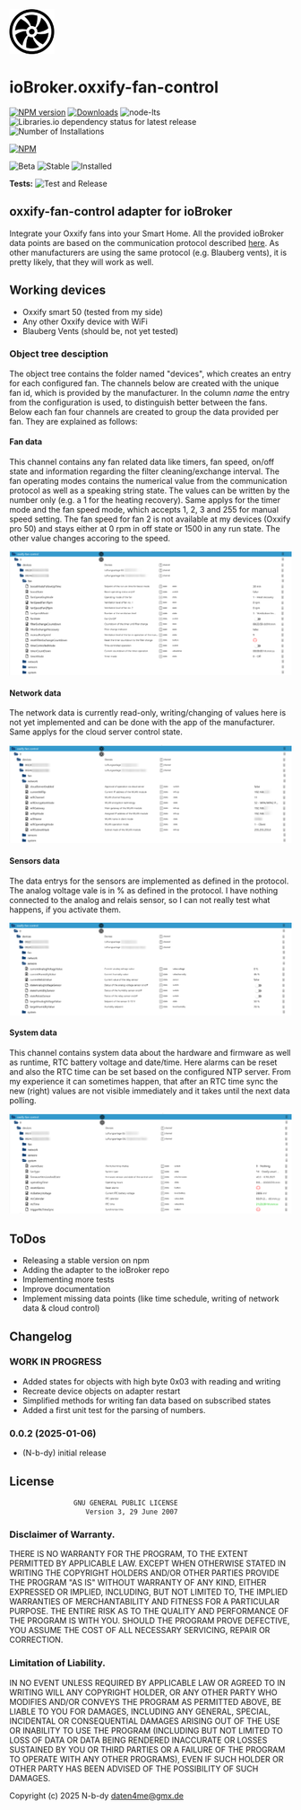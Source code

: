 <img src="admin/oxxify-fan-control.png" width="80">

# ioBroker.oxxify-fan-control

[![NPM version](https://img.shields.io/npm/v/iobroker.oxxify-fan-control.svg)](https://www.npmjs.com/package/iobroker.oxxify-fan-control)
[![Downloads](https://img.shields.io/npm/dm/iobroker.oxxify-fan-control.svg)](https://www.npmjs.com/package/iobroker.oxxify-fan-control)
![node-lts](https://img.shields.io/node/v-lts/iobroker.oxxify-fan-control)
![Libraries.io dependency status for latest release](https://img.shields.io/librariesio/release/npm/iobroker.oxxify-fan-control?label=npm%20dependencies)
![Number of Installations](https://iobroker.live/badges/oxxify-fan-control-installed.svg)

[![NPM](https://nodei.co/npm/iobroker.oxxify-fan-control.png?downloads=true)](https://nodei.co/npm/iobroker.oxxify-fan-control/)

![Beta](https://img.shields.io/npm/v/iobroker.oxxify-fan-control.svg?color=red&label=beta)
![Stable](http://iobroker.live/badges/oxxify-fan-control-stable.svg)
![Installed](http://iobroker.live/badges/oxxify-fan-control-installed.svg)

**Tests:** ![Test and Release](https://github.com/N-b-dy/ioBroker.oxxify-fan-control/workflows/Test%20and%20Release/badge.svg)

## oxxify-fan-control adapter for ioBroker

Integrate your Oxxify fans into your Smart Home. All the provided ioBroker data points are based on the communication protocol described [here](./doc/BDA_Anschluss_SmartHome_RV_V2.pdf). As other manufacturers are using the same protocol (e.g. Blauberg vents), it is pretty likely, that they will work as well.

## Working devices

- Oxxify smart 50 (tested from my side)
- Any other Oxxify device with WiFi
- Blauberg Vents (should be, not yet tested)

### Object tree desciption

The object tree contains the folder named "devices", which creates an entry for each configured fan. The channels below are created with the unique fan id, which is provided by the manufacturer. In the column _name_ the entry from the configuration is used, to distinguish better between the fans. Below each fan four channels are created to group the data provided per fan. They are explained as follows:

#### Fan data

This channel contains any fan related data like timers, fan speed, on/off state and information regarding the filter cleaning/exchange interval. The fan operating modes contains the numerical value from the communication protocol as well as a speaking string state. The values can be written by the number only (e.g. a 1 for the heating recovery). Same applys for the timer mode and the fan speed mode, which accepts 1, 2, 3 and 255 for manual speed setting. The fan speed for fan 2 is not available at my devices (Oxxify pro 50) and stays either at 0 rpm in off state or 1500 in any run state. The other value changes accoring to the speed.

![image](doc/screenshots/fan-data.png)

#### Network data

The network data is currently read-only, writing/changing of values here is not yet implemented and can be done with the app of the manufacturer. Same applys for the cloud server control state.

![image](doc/screenshots/network-data.png)

#### Sensors data

The data entrys for the sensors are implemented as defined in the protocol. The analog voltage vale is in % as defined in the protocol. I have nothing connected to the analog and relais sensor, so I can not really test what happens, if you activate them.

![image](doc/screenshots/sensors-data.png)

#### System data

This channel contains system data about the hardware and firmware as well as runtime, RTC battery voltage and date/time. Here alarms can be reset and also the RTC time can be set based on the configured NTP server. From my experience it can sometimes happen, that after an RTC time sync the new (right) values are not visible immediately and it takes until the next data polling.

![image](doc/screenshots/system-data.png)

## ToDos

- Releasing a stable version on npm
- Adding the adapter to the ioBroker repo
- Implementing more tests
- Improve documentation
- Implement missing data points (like time schedule, writing of network data & cloud control)

## Changelog

### **WORK IN PROGRESS**

- Added states for objects with high byte 0x03 with reading and writing
- Recreate device objects on adapter restart
- Simplified methods for writing fan data based on subscribed states
- Added a first unit test for the parsing of numbers.

<!--
    Placeholder for the next version (at the beginning of the line):
    ### **WORK IN PROGRESS**
-->

### 0.0.2 (2025-01-06)

- (N-b-dy) initial release

## License

                    GNU GENERAL PUBLIC LICENSE
                       Version 3, 29 June 2007

### Disclaimer of Warranty.

THERE IS NO WARRANTY FOR THE PROGRAM, TO THE EXTENT PERMITTED BY
APPLICABLE LAW. EXCEPT WHEN OTHERWISE STATED IN WRITING THE COPYRIGHT
HOLDERS AND/OR OTHER PARTIES PROVIDE THE PROGRAM "AS IS" WITHOUT WARRANTY
OF ANY KIND, EITHER EXPRESSED OR IMPLIED, INCLUDING, BUT NOT LIMITED TO,
THE IMPLIED WARRANTIES OF MERCHANTABILITY AND FITNESS FOR A PARTICULAR
PURPOSE. THE ENTIRE RISK AS TO THE QUALITY AND PERFORMANCE OF THE PROGRAM
IS WITH YOU. SHOULD THE PROGRAM PROVE DEFECTIVE, YOU ASSUME THE COST OF
ALL NECESSARY SERVICING, REPAIR OR CORRECTION.

### Limitation of Liability.

IN NO EVENT UNLESS REQUIRED BY APPLICABLE LAW OR AGREED TO IN WRITING
WILL ANY COPYRIGHT HOLDER, OR ANY OTHER PARTY WHO MODIFIES AND/OR CONVEYS
THE PROGRAM AS PERMITTED ABOVE, BE LIABLE TO YOU FOR DAMAGES, INCLUDING ANY
GENERAL, SPECIAL, INCIDENTAL OR CONSEQUENTIAL DAMAGES ARISING OUT OF THE
USE OR INABILITY TO USE THE PROGRAM (INCLUDING BUT NOT LIMITED TO LOSS OF
DATA OR DATA BEING RENDERED INACCURATE OR LOSSES SUSTAINED BY YOU OR THIRD
PARTIES OR A FAILURE OF THE PROGRAM TO OPERATE WITH ANY OTHER PROGRAMS),
EVEN IF SUCH HOLDER OR OTHER PARTY HAS BEEN ADVISED OF THE POSSIBILITY OF
SUCH DAMAGES.

Copyright (c) 2025 N-b-dy <daten4me@gmx.de>
